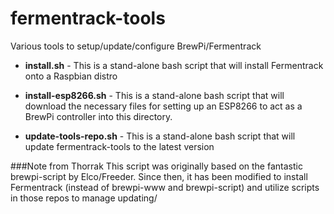 fermentrack-tools
============

Various tools to setup/update/configure BrewPi/Fermentrack

* **install.sh** - This is a stand-alone bash script that will install Fermentrack onto a Raspbian distro

* **install-esp8266.sh** - This is a stand-alone bash script that will download the necessary files for setting up an ESP8266 to act as a BrewPi controller into this directory.

* **update-tools-repo.sh** - This is a stand-alone bash script that will update fermentrack-tools to the latest version

###Note from Thorrak
This script was originally based on the fantastic brewpi-script by Elco/Freeder. Since then, it has been modified to install Fermentrack (instead of brewpi-www and brewpi-script) and utilize scripts in those repos to manage updating/ 
